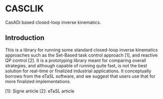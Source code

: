 # CASCLIK
CasADi based closed-loop inverse kinematics.

## Introduction
This is a library for running some standard closed-loop inverse kinematics approaches such as the Set-Based task control approach [1], and reactive QP control [2].
It is a prototyping library meant for comparing overall strategies, and although capable of running quite fast, is not the best solution for real-time or finalized industrial applications.
It conceptually borrows from the eTaSL software, and we suggest that users use that for more finalized implementations.


[1]: Signe article
[2]: eTaSL article
